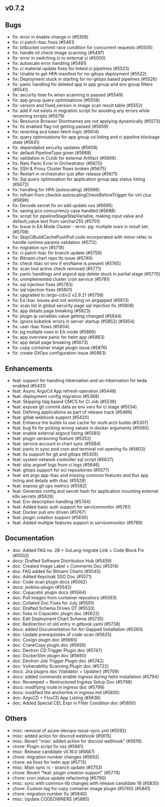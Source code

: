 ## v0.7.2

## Bugs
- fix: error in enable change ci  (#5358)
- fix: ci patch rbac fixes (#5461)
- fix: bitbucket commit race condition for concurrent requests (#5505)
- fix: handle nil check image scanning (#5497)
- fix: error in switching ci to external ci (#5500)
- fix: autoscale error handling (#5481)
- fix: ci material update fixes for linked ci pipelines (#5523)
- fix: Unable to get HPA manifest for no-gitops deployment (#5522)
- fix: Deployment stuck in starting for no-gitops based pipelines (#5526)
- fix: panic handling for deleted app in app group and env group filters (#5541)
- fix: security time fix when scanning is passed (#5549)
- fix: app group query optimisations (#5558)
- fix: version and fixed_version in image scan result table (#5552)
- fix: add if not exists in migration script for avoiding any errors while rerunning scripts (#5579)
- fix: Resource Browser Shortnames are not applying dynamically (#5573)
- fix: tls enabled flag not getting passed (#5609)
- fix: reverting acd token fetch logic (#5614)
- fix: query optimisations for app group cd listing and ci pipeline blockage state (#5641)
- fix: dependabot security updates (#5608)
- fix: default PipelineType given (#5668)
- fix: validation in CiJob for external Artifact (#5669)
- fix: Nats Panic Error in Orchestrator  (#5670)
- fix: SSH & Proxy Cluster flows broken (#5675)
- fix: Restart in orchestrator just after release (#5671)
- fix: Sql query optimisation for application group app status listing (#5672)
- fix: handling for HPA (autoscaling) (#5666)
- fix: refrain from checkin autoscalingCheckBeforeTrigger for virt clus (#5696)
- fix: Decode secret fix on add update oss (#5695)
- fix: saving pco concurrency case handled (#5688)
- fix: script for pipelineStageStepVariable, making input value and default_value text from varchar255 (#5701)
- fix: Issue in EA Mode Cluster - error: pg: multiple rows in result set. (#5708)
- fix: SkipCiBuildCachePushPull code incorporated with minor refac in handle runtime params validation (#5712)
- fix: migration syn (#5718)
- fix: ci patch rbac for branch update (#5759)
- fix: Bitnami chart repo tls issue (#5740)
- fix: check rbac on env if envName is present (#5765)
- fix: scan tool active check removed (#5771)
- fix: panic handlings and argocd app delete stuck in partial stage (#5770)
- fix: unimplemented cluster cron service (#5781)
- fix: sql injection fixes (#5783)
- fix: sql injection fixes (#5801)
- fix: upgraded to /argo-cd/v2 v2.9.21 (#5758)
- fix: Ea rbac issues and not working on airgapped (#5813)
- fix: scan list in global security page sql injection fix (#5808)
- fix: app details page breaking (#5823)
- fix: plugin ip variables value getting changed (#5844)
- fix: ignore kubelink errors in server startup (#5852) (#5854)
- fix: user rbac flows (#5804)
- fix: pg multiple rows in EA mode (#5869)
- fix: app overview panic for helm app (#5863)
- fix: app detail page breaking (#5873)
- fix: copy container image plugin issue (#5876)
- fix: create GitOps configuration issue (#5883)
## Enhancements
- feat: support for handling hibernation and un-hibernation for keda enabled (#5431)
- feat: Async ArgoCd App refresh operation (#5448)
- feat: deployment config migration (#5368)
- feat: Skipping falg based CMCS for Ci Job  (#5536)
- feat: expose git commit data as env vars for ci stage (#5534)
- feat: Defining applications as part of release track (#5489)
- feat: gitlab webhook support (#5420)
- feat: Enhance the buildx to use cache for multi arch builds (#5307)
- feat: bug fix for picking wrong values in docker arguments (#5565)
- feat: enable external argocd listing (#5585)
- feat: plugin versioning feature (#5352)
- feat: service account in chart sync (#5584)
- feat: panic in sync pod cron and terminal not opening fix (#5603)
- feat: tls support for git and gitops (#5305)
- feat: system network controller sql script (#5637)
- feat: skip argowf logs from ci logs (#5646)
- feat: gitops support for oci repositories (#5577)
- feat: ext argo app rbac and missing common features and flux app listing and details with rbac (#5528)
- feat: expose git ops metrics (#5582)
- feat: Generate config and secret hash for application mounting external k8s secrets (#5626)
- feat: Env description handling (#5744)
- feat: Added basic auth support for servicemonitor (#5761)
- feat: Docker pull env driven (#5767)
- feat: plugin creation support (#5630)
- feat: Added multiple features support in servicemonitor (#5789)
## Documentation
- doc: Added FAQ no. 28 + GoLang-migrate Link + Code Block Fix (#5502)
- docs: Drafted Software Distribution Hub (#5459)
- doc: Created Image Label + Comments Doc (#5314)
- doc: FAQ added for Bitnami Charts (#5545)
- doc: Added Keycloak SSO Doc (#5571)
- doc: Code scan plugin docs (#5562)
- docs: jenkins-plugin (#5542)
- doc: Copacetic plugin docs (#5564)
- doc: Pull images from container repository (#5563)
- doc: Collated Doc Fixes for July (#5591)
- doc: Drafted Schema Driven DT (#5533)
- doc: fixes in Copacetic plugin doc (#5622)
- doc: Edit Deployment Chart Schema (#5735)
- doc: Redirection of old entry in gitbook.yaml (#5738)
- docs: added Documentation for Air-Gapped Installation (#5360)
- doc: Update prerequisites of code-scan (#5625)
- doc: Cosign plugin doc (#5665)
- doc: CraneCopy plugin doc (#5658)
- doc: Devtron CD Trigger Plugin doc (#5747)
- doc: DockerSlim plugin doc (#5660)
- doc: Devtron Job Trigger Plugin doc (#5742)
- doc: Vulnerability Scanning Plugin doc (#5722)
- docs: Jira plugins doc (Validator + Updater) (#5709)
- docs: added commands enable ingress during helm installation (#5794)
- doc: Revamped + Restructured Ingress Setup Doc (#5798)
- docs: modifying route in ingress doc (#5799)
- docs: modified the anchorlink in ingress.md (#5800)
- doc: ArgoCD + FluxCD App Listing (#5636)
- doc: Added Special CEL Expr in Filter Condition doc (#5850)
## Others
- misc: removal of azure-devops-issue-sync.yml (#5592)
- misc: added action for discrod webhook (#5615)
- misc: Revert "misc: added action for discrod webhook" (#5619)
- chore: Plugin script fix oss (#5661)
- misc: Release candidate v0.16.0 (#5687)
- chore: migration number changes (#5692)
- chore: ea fixes for helm app (#5713)
- misc: Main sync rc - branch update (#5753)
- chore: Revert "feat: plugin creation support" (#5778)
- chore: cron status update refactoring (#5790)
- misc: sync with common-lib changes with release candidate 18 (#5830)
- chore: Custom tag for copy container image plugin (#5760) (#5841)
- chore: migration number fix (#5840)
- misc: Update CODEOWNERS (#5885)
